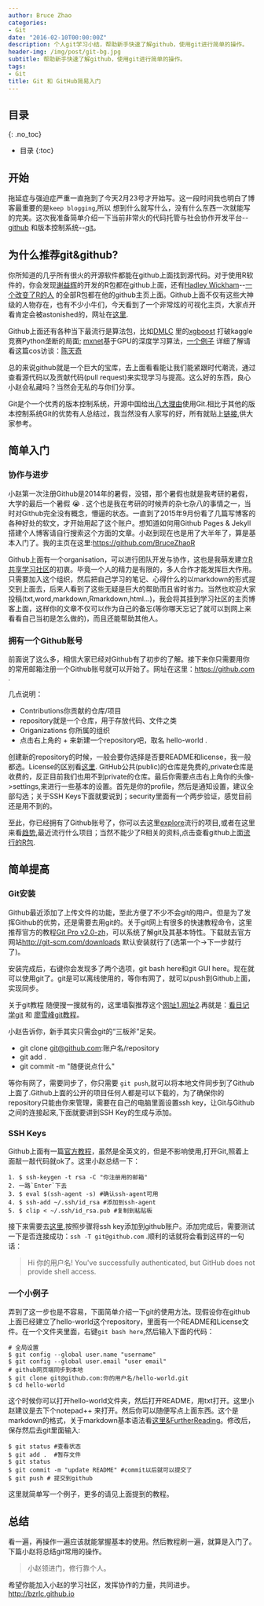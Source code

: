 ```yaml
---
author: Bruce Zhao
categories:
- Git
date: "2016-02-10T00:00:00Z"
description: 个人git学习小结，帮助新手快速了解github，使用git进行简单的操作。
header-img: /img/post/git-bg.jpg
subtitle: 帮助新手快速了解github，使用git进行简单的操作。
tags:
- Git
title: Git 和 GitHub简易入门
---
```


## 目录
{: .no_toc}

* 目录
{:toc}

## 开始

拖延症与强迫症严重一直拖到了今天2月23号才开始写。这一段时间我也明白了博客最重要的是`keep blogging`,所以 想到什么就写什么，没有什么东西一次就能写的完美。这次我准备简单介绍一下当前非常火的代码托管与社会协作开发平台--[github](https://github.com) 和版本控制系统--[git](http://git-scm.com/)。

## 为什么推荐git&github?

你所知道的几乎所有很火的开源软件都能在github上面找到源代码。对于使用R软件的，你会发现[谢益辉](https://github.com/yihui)的开发的R包都在github上面，还有[Hadley Wickham](https://github.com/hadley)--[一个改变了R的人](http://cos.name/2015/09/hadley-wickham-the-man-who-revolutionized-r/) 的全部R包都在他的github主页上面。Github上面不仅有这些大神级的人物存在，也有不少小牛们，今天看到了一个非常炫的可视化主页，大家点开看肯定会被astonished的，网址在[这里](http://hafen.github.io/htmlwidgetsgallery/).

Github上面还有各种当下最流行是算法包，比如[DMLC](https://github.com/dmlc) 里的[xgboost](http://cos.name/2015/03/xgboost/) 打破kaggle竞赛Python垄断的局面; [mxnet](https://github.com/dmlc/mxnet)基于GPU的深度学习算法，[一个例子](http://www.infoq.com/cn/articles/use-mxnet-in-deep-learning-part01) 详细了解请看这篇cos访谈：[陈天奇](http://cos.name/2015/06/interview-of-tianqi/)

总的来说github就是一个巨大的宝库，去上面看看能让我们能紧跟时代潮流，通过查看源代码以及贡献代码(pull request)来实现学习与提高。这么好的东西，良心小赵会私藏吗？当然会无私的与你们分享。

Git是个一个优秀的版本控制系统，开源中国给出[八大理由](http://www.oschina.net/question/28_37438)使用Git.相比于其他的版本控制系统Git的优势有人总结过，我当然没有人家写的好，所有就贴上[链接](http://blog.csdn.net/dengsilinming/article/details/7999188),供大家参考。

## 简单入门

### 协作与进步

小赵第一次注册Github是2014年的暑假，没错，那个暑假也就是我考研的暑假，大学的最后一个暑假 :sob: . 这个也是我在考研的时候弄的杂七杂八的事情之一，当时对Github完全没有概念，懵逼的状态。一直到了2015年9月份看了几篇写博客的各种好处的软文，才开始用起了这个账户。想知道如何用Github Pages & Jekyll搭建个人博客请自行搜索这个方面的文章。小赵到现在也是用了大半年了，算是基本入门了。我的主页在这里:<https://github.com/BruceZhaoR>

Github上面有一个organisation，可以进行团队开发与协作，这也是我萌发建立[R共享学习社区](http://bzrlc.github.io)的初衷。毕竟一个人的精力是有限的，多人合作才能发挥巨大作用。只需要加入这个组织，然后把自己学习的笔记、心得什么的以markdown的形式提交到上面去，后来人看到了这些无疑是巨大的帮助而且省时省力。当然也欢迎大家投稿(txt,word,markdown,Rmarkdown,html...)，我会将其挂到学习社区的主页博客上面，这样你的文章不仅可以作为自己的备忘(等你哪天忘记了就可以到网上来看看自己当初是怎么做的)，而且还能帮助其他人。

### 拥有一个Github账号

前面说了这么多，相信大家已经对Github有了初步的了解。接下来你只需要用你的常用邮箱注册一个Github账号就可以开始了。网址在这里：<https://github.com> .

几点说明：

- Contributions你贡献的仓库/项目
- repository就是一个仓库，用于存放代码、文件之类
- Origanizations 你所属的组织
- 点击右上角的 + 来新建一个repository吧，取名 hello-world .

创建新的repository的时候，一般会要你选择是否要README和license，我一般都选。License的区别看[这里](http://git.oschina.net/oschina/git-osc/wikis/License). GitHub公共(public)的仓库是免费的,private仓库是收费的，反正目前我们也用不到private的仓库。最后你需要点击右上角你的头像->settings,来进行一些基本的设置。首先是你的profile，然后是通知设置，建议全部勾选；关于SSH Keys下面就要说到；security里面有一个两步验证，感觉目前还是用不到的。

至此，你已经拥有了Github账号了，你可以去这里[explore](https://github.com/explore)流行的项目,或者在这里来看[趋势](https://github.com/trending),最近流行什么项目；当然不能少了R相关的资料,点击查看github上面[流行的R包](http://www.r-pkg.org/starred).

## 简单提高

### Git安装

Github最近添加了上传文件的功能，至此方便了不少不会git的用户。但是为了发挥Github的优势，还是需要去用git的。关于git网上有很多的快速教程命令，这里推荐官方的教程[Git Pro v2.0-zh](http://git-scm.com/book/zh/v2)，可以系统了解git及其基本特性。下载就去官方网站<http://git-scm.com/downloads> 默认安装就行了(选第一个->下一步就行了)。

安装完成后，右键你会发现多了两个选项，git bash here和git GUI here。现在就可以使用git了。git是可以离线使用的，等你有网了，就可以push到Github上面，实现同步。

关于git教程 随便搜一搜就有的，这里墙裂推荐这个[网址1](http://rogerdudler.github.io/git-guide/index.zh.html),[网址2](http://www.cnblogs.com/fengyv/archive/2014/06/16/3791588.html).再就是：[看日记学git](http://roclinux.cn/?p=213) 和 [廖雪峰git教程](http://www.liaoxuefeng.com/wiki/0013739516305929606dd18361248578c67b8067c8c017b000)。

小赵告诉你，新手其实只需会git的“三板斧”足矣。

- git clone git@github.com:账户名/repository 
- git add .
- git commit -m "随便说点什么"

等你有网了，需要同步了，你只需要 `git push`,就可以将本地文件同步到了Github上面了.Github上面的公开的项目任何人都是可以下载的，为了确保你的repository只能由你来管理，需要在自己的电脑里面设置ssh key，让Git与Github之间的连接起来,下面就要讲到SSH Key的生成与添加。

### SSH Keys

Github上面有一篇[官方教程](https://help.github.com/articles/generating-a-new-ssh-key-and-adding-it-to-the-ssh-agent/)，虽然是全英文的，但是不影响使用,打开Git,照着上面敲一敲代码就ok了。这里小赵总结一下：

```shell
1. $ ssh-keygen -t rsa -C "你注册用的邮箱"
2. 一路`Enter`下去
3. $ eval $(ssh-agent -s) #确认ssh-agent可用
4. $ ssh-add ~/.ssh/id_rsa #添加到ssh-agent
5. $ clip < ~/.ssh/id_rsa.pub #复制到粘贴板
```
接下来需要去[这里](https://help.github.com/articles/adding-a-new-ssh-key-to-your-github-account/),按照步骤将ssh key添加到github账户。添加完成后，需要测试一下是否连接成功：`ssh -T git@github.com` .顺利的话就将会看到这样的一句话：

> Hi 你的用户名! You've successfully authenticated, but GitHub does not provide shell access.

### 一个小例子

弄到了这一步也是不容易，下面简单介绍一下git的使用方法。现假设你在github上面已经建立了hello-world这个repository，里面有一个README和License文件。在一个文件夹里面，右键`git bash here`,然后输入下面的代码：

```shell
# 全局设置
$ git config --global user.name "username"
$ git config --global user.email "user email"
# github网页端同步到本地
$ git clone git@github.com:你的用户名/hello-world.git 
$ cd hello-world
```
这个时候你可以打开hello-world文件夹，然后打开README，用txt打开。这里小赵建议是去下个notepad++ 来打开。然后你可以随便写点上面东西。这个是markdown的格式，关于markdown基本语法看[这里&FurtherReading](https://help.github.com/articles/basic-writing-and-formatting-syntax/)。修改后，保存然后去git里面输入:

```shell 
$ git status #查看状态
$ git add .  #暂存文件
$ git status
$ git commit -m "update README" #commit以后就可以提交了
$ git push # 提交到github
```
这里就简单写一个例子，更多的请见上面提到的教程。

## 总结

看一遍，再操作一遍应该就能掌握基本的使用。然后教程刷一遍，就算是入门了。下篇小赵将总结git常用的操作。

> 小赵领进门，修行靠个人。

希望你能加入小赵的学习社区，发挥协作的力量，共同进步。<http://bzrlc.github.io>







